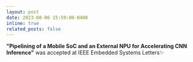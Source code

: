 ```yaml
---
layout: post
date: 2023-08-06 15:59:00-0400
inline: true
related_posts: false
---
```

<strong>"Pipelining of a Mobile SoC and an External NPU for Accelerating CNN Inference"</strong> was accepted at IEEE Embedded Systems Letters:sparkles:

